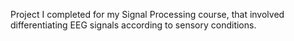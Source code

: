 Project I completed for my Signal Processing course, that involved differentiating EEG signals according to sensory conditions.
